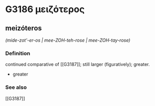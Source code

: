 # G3186 μειζότερος

## meizóteros

_(mide-zot'-er-os | mee-ZOH-teh-rose | mee-ZOH-tay-rose)_

### Definition

continued comparative of [[G3187]]; still larger (figuratively); greater.

- greater

### See also

[[G3187]]


